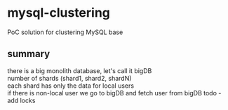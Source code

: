 # mysql-clustering
PoC solution for clustering MySQL base

## summary
there is a big monolith database, let's call it bigDB  
number of shards (shard1, shard2, shardN)  
each shard has only the data for local users  
if there is non-local user we go to bigDB and fetch user from bigDB
todo - add locks

